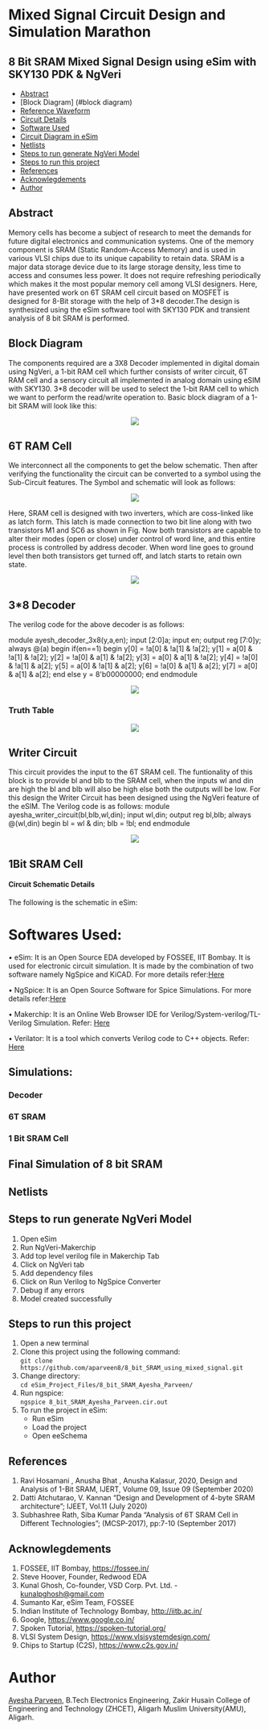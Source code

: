 # Mixed Signal Circuit Design and Simulation Marathon

## 8 Bit SRAM Mixed Signal Design using eSim with SKY130 PDK & NgVeri

- [Abstract](#abstract)
- [Block Diagram] (#block diagram)
- [Reference Waveform](#reference-waveform)
- [Circuit Details](#circuit-details)
- [Software Used](#software-used)
- [Circuit Diagram in eSim](#circuit-diagram-in-esim)
- [Netlists](#netlists)
- [Steps to run generate NgVeri Model](#steps-to-run-generate-ngveri-model)
- [Steps to run this project](#steps-to-run-this-project)
- [References](#references)
- [Acknowlegdements](#acknowlegdements)
- [Author](#author)

## Abstract

Memory cells has become a subject of research to meet the demands for future digital electronics and communication systems. One of the memory component is SRAM (Static Random-Access Memory) and is used in various VLSI chips due to its unique capability to retain data. SRAM is a major data storage device due to its large storage density, less time to access and consumes less power. It does not require refreshing periodically which makes it the most popular memory cell among VLSI designers.
Here, have presented work on 6T SRAM cell circuit based on MOSFET is designed for 8-Bit storage with the help of 3*8 decoder.The design is synthesized using the eSim software tool with SKY130 PDK and transient analysis of 8 bit SRAM is performed.

## Block Diagram

The components required are a 3X8 Decoder implemented in digital domain using NgVeri, a 1-bit RAM cell which further consists of writer circuit, 6T RAM cell and a sensory circuit all implemented in analog domain using eSIM with SKY130. 3*8 decoder will be used to select the 1-bit RAM cell to which we want to perform the read/write operation to. Basic block diagram of a 1-bit SRAM will look like this:
<p align="center">
  <img src="images/3-to-8_Decoder_Truth_Tabl.jpg"></br>
</p>

## 6T RAM Cell

We interconnect all the components to get the below schematic. Then after verifying the functionality the circuit can be converted to a symbol using the Sub-Circuit features. The Symbol and schematic will look as follows:
<p align="center">
  <img src="images/subckt6t.png"></br>
</p>

Here, SRAM cell is designed with two inverters, which are coss-linked like as latch form. This latch is made connection to two bit line along with two transistors M1 and SC6 as shown in Fig. Now both transistors are capable to alter their modes (open or close) under control of word line, and this entire process is controlled by address decoder. When word line goes to ground level then both transistors get turned off, and latch starts to retain own state.
<p align="center">
  <img src="images/6T_SRAM.png"></br>
</p>

## 3*8 Decoder

The verilog code for the above decoder is as follows:

  module ayesh_decoder_3x8(y,a,en);
	input [2:0]a;
	input en;
	output reg [7:0]y;
	always @(a) 
  	begin
    if(en==1)
      begin
        y[0] = !a[0] & !a[1] & !a[2];
        y[1] = a[0] & !a[1] & !a[2];
        y[2] = !a[0] & a[1] & !a[2];
        y[3] = a[0] & a[1] & !a[2];
        y[4] = !a[0] & !a[1] & a[2];
        y[5] = a[0] & !a[1] & a[2];
        y[6] = !a[0] & a[1] & a[2];
        y[7] = a[0] & a[1] & a[2];
      end
    else y = 8'b00000000;
  end
endmodule

<p align="center">
  <img src="images/decoder.png"></br>
</p>

### Truth Table
<p align="center">
  <img src="images/3-to-8_Decoder_Truth_Tabl.jpg"></br>
</p>

## Writer Circuit

This circuit provides the input to the 6T SRAM cell. The funtionality of this block is to provide bl and blb to the SRAM cell, when the inputs wl and din are high the bl and blb will also be high else both the outputs will be low. For this design the Writer Circuit has been designed using the NgVeri feature of the eSIM. The Verilog code is as follows:
	module ayesha_writer_circuit(bl,blb,wl,din);
	input wl,din;
	output reg bl,blb;
	always @(wl,din) begin
	bl = wl & din;
	blb = !bl;
	end
	endmodule

<p align="center">
  <img src="images/writer.png"></br>
</p>

## 1Bit SRAM Cell

#### Circuit Schematic Details
The following is the schematic in eSim:

# Softwares Used:
•  eSim: It is an Open Source EDA developed by FOSSEE, IIT Bombay. It is used for electronic circuit simulation. It is made by the combination of two software namely NgSpice and KiCAD. For more details refer:<a href='https://www.esim.fossee.in/'>Here</a></br>

• NgSpice: It is an Open Source Software for Spice Simulations. For more details refer:<a href='http://ngspice.sourceforge.net/docs.html'>Here</a></br>

• Makerchip: It is an Online Web Browser IDE for Verilog/System-verilog/TL-Verilog Simulation. Refer: <a href='https://www.makerchip.com/'>Here</a></br>

• Verilator: It is a tool which converts Verilog code to C++ objects. Refer: <a href='https://www.veripool.org/verilator/'>Here</a></br>

## Simulations:

### Decoder
### 6T SRAM
### 1 Bit SRAM Cell
## Final Simulation of 8 bit SRAM

## Netlists



## Steps to run generate NgVeri Model

1. Open eSim
2. Run NgVeri-Makerchip
3. Add top level verilog file in Makerchip Tab
4. Click on NgVeri tab
5. Add dependency files
6. Click on Run Verilog to NgSpice Converter
7. Debug if any errors
8. Model created successfully

## Steps to run this project

1. Open a new terminal
2. Clone this project using the following command:</br>
   `git clone https://github.com/aparveen8/8_bit_SRAM_using_mixed_signal.git`</br>
3. Change directory:</br>
   `cd eSim_Project_Files/8_bit_SRAM_Ayesha_Parveen/`</br>
4. Run ngspice:</br>
   `ngspice 8_bit_SRAM_Ayesha_Parveen.cir.out`</br>
5. To run the project in eSim:
	- Run eSim</br>
	- Load the project</br>
	- Open eeSchema</br>

## References

1. Ravi Hosamani , Anusha Bhat , Anusha Kalasur, 2020, Design and Analysis of 1-Bit SRAM, IJERT, Volume 09, Issue 09 (September 2020)
2. Datti Atchutarao, V. Kannan “Design and Development of 4-byte SRAM architecture”; IJEET, Vol.11 (July 2020)
3. Subhashree Rath, Siba Kumar Panda “Analysis of 6T SRAM Cell in Different Technologies”; (MCSP-2017), pp:7-10 (September 2017)

## Acknowlegdements

1. FOSSEE, IIT Bombay, https://fossee.in/
2. Steve Hoover, Founder, Redwood EDA
3. Kunal Ghosh, Co-founder, VSD Corp. Pvt. Ltd. - kunalpghosh@gmail.com
4. Sumanto Kar, eSim Team, FOSSEE
5. Indian Institute of Technology Bombay, http://iitb.ac.in/
6. Google, https://www.google.co.in/
7. Spoken Tutorial, https://spoken-tutorial.org/
8. VLSI System Design, https://www.vlsisystemdesign.com/
9. Chips to Startup (C2S), https://www.c2s.gov.in/

# Author

[Ayesha Parveen]([https://github.com/aparveen8]), B.Tech Electronics Engineering, Zakir Husain College of Engineering and Technology (ZHCET), Aligarh Muslim University(AMU), Aligarh.
